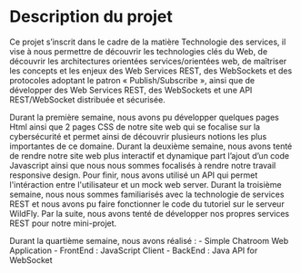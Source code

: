 # Description du projet
Ce projet s’inscrit dans le cadre de la matière Technologie des services, il vise à nous permettre de découvrir 
les technologies clés du Web, de découvrir les architectures orientées services/orientées web, de maîtriser les 
concepts et les enjeux des Web Services REST, des WebSockets et des protocoles adoptant le patron « Publish/Subscribe », ainsi
que de développer des Web Services REST, des WebSockets et une API REST/WebSocket distribuée et sécurisée.

Durant la première semaine, nous avons pu développer quelques pages Html ainsi que 2 pages CSS de notre site web qui se focalise
sur la cybersécurité et permet ainsi de découvrir plusieurs notions les plus importantes de ce domaine.
Durant la deuxième semaine, nous avons tenté de rendre notre site web plus interactif et dynamique part l’ajout
d’un code Javascript ainsi que nous nous sommes focalisés à rendre notre travail responsive design. 
Pour finir, nous avons utilisé un API qui permet l'intéraction entre l'utilisateur et un mock web server.
Durant la troisième semaine, nous nous sommes familiarisés avec la technologie de services REST et nous avons pu faire fonctionner le code
du tutoriel sur le serveur WildFly. Par la suite, nous avons tenté de développer nos propres services REST pour notre mini-projet.

Durant la quartième semaine, nous avons réalisé : 
                               - Simple Chatroom Web Application
                               - FrontEnd : JavaScript Client
                               - BackEnd : Java API for WebSocket 
